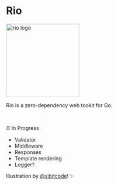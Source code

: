 # Rio

<img src="https://github.com/TunedMystic/rio/assets/6523726/07920d93-70ff-4127-bf11-41bdb3f68fae" width="200" alt="rio logo" />


Rio is a zero-dependency web tookit for Go.

<br />

⏰ In Progress

- Validator
- Middleware
- Responses
- Template rendering
- Logger?

Illustration by [@sjbitcode](https://github.com/sjbitcode)! ✨
